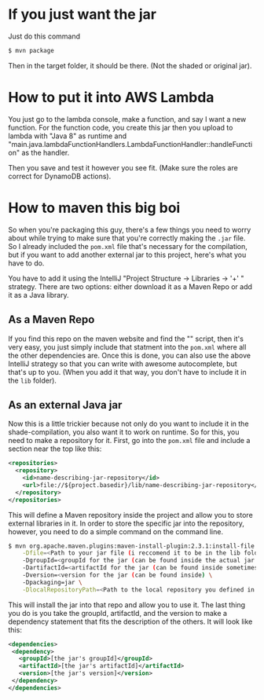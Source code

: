 # If you just want the jar

Just do this command
```bash
$ mvn package
```

Then in the target folder, it should be there. (Not the shaded or original jar).

# How to put it into AWS Lambda

You just go to the lambda console, make a function, and say I want a new function.
For the function code, you create this jar then you upload to lambda with "Java 8" as runtime and 
"main.java.lambdaFunctionHandlers.LambdaFunctionHandler::handleFunction" as the handler.

Then you save and test it however you see fit. (Make sure the roles are correct for DynamoDB actions).

# How to maven this big boi

So when you're packaging this guy, there's a few things you need to worry about while trying to make sure that 
you're correctly making the `.jar` file. So I already included the `pom.xml` file that's necessary for the 
compilation, but if you want to add another external jar to this project, here's what you have to do. 

You have to add it using the IntelliJ "Project Structure -> Libraries -> '+' " strategy. There are two options: 
either download it as a Maven Repo or add it as a Java library.
    
## As a Maven Repo

If you find this repo on the maven website and find the "<dependency>" script, then it's very easy, you just simply 
include that statment into the `pom.xml` where all the other dependencies are. Once this is done, you can also use 
the above IntelliJ strategy so that you can write with awesome autocomplete, but that's up to you. (When you add it 
that way, you don't have to include it in the `lib` folder). 

## As an external Java jar

Now this is a little trickier because not only do you want to include it in the shade-compilation, you also want it 
to work on runtime. So for this, you need to make a repository for it. First, go into the `pom.xml` file and include 
a section near the top like this:

```xml
<repositories>
  <repository>
    <id>name-describing-jar-repository</id>
    <url>file://${project.basedir}/lib/name-describing-jar-repository</url>
  </repository>
</repositories>
```

This will define a Maven repository inside the project and allow you to store external libraries in it. In order to 
store the specific jar into the repository, however, you need to do a simple command on the command line.

```bash
$ mvn org.apache.maven.plugins:maven-install-plugin:2.3.1:install-file \
    -Dfile=<Path to your jar file (i reccomend it to be in the lib folder)> \
    -DgroupId=<groupId for the jar (can be found inside the actual jar sometimes)> \
    -DartifactId=<artifactId for the jar (can be found inside sometimes) \
    -Dversion=<version for the jar (can be found inside) \
    -Dpackaging=jar \
    -DlocalRepositoryPath=<Path to the local repository you defined in the pom.xml file>
```

This will install the jar into that repo and allow you to use it. The last thing you do is you take the groupId, 
artifactId, and the version to make a dependency statement that fits the description of the others. It will look like
 this:
 
 ```xml
<dependencies>
  <dependency>
    <groupId>[the jar's groupId]</groupId>
    <artifactId>[the jar's artifactId]</artifactId>
    <version>[the jar's version]</version>
  </dependency>
</dependencies>
```
    
    